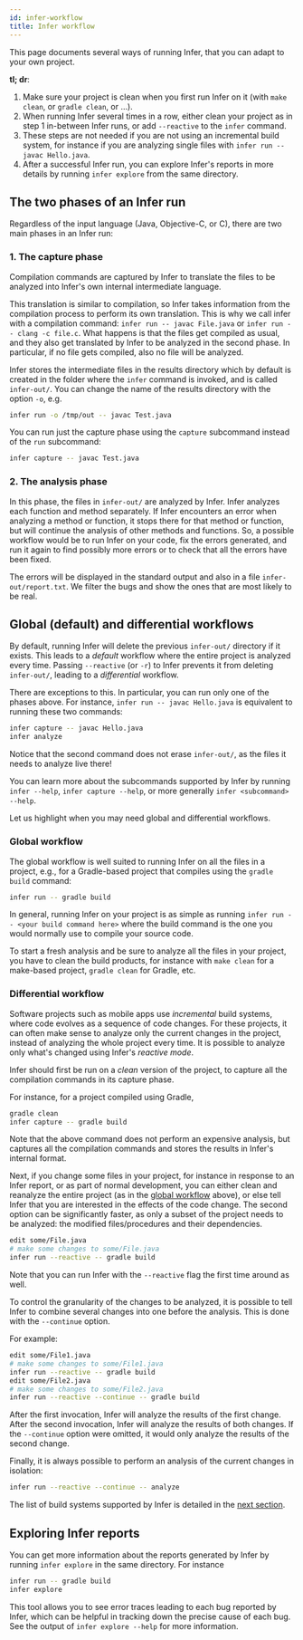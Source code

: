 ```yaml
---
id: infer-workflow
title: Infer workflow
---
```


This page documents several ways of running Infer, that you can adapt to your
own project.

**tl; dr**:

1. Make sure your project is clean when you first run Infer on it (with
   `make clean`, or `gradle clean`, or ...).
2. When running Infer several times in a row, either clean your project as in
   step 1 in-between Infer runs, or add `--reactive` to the `infer` command.
3. These steps are not needed if you are not using an incremental build system,
   for instance if you are analyzing single files with
   `infer run -- javac Hello.java`.
4. After a successful Infer run, you can explore Infer's reports in more details
   by running `infer explore` from the same directory.

## The two phases of an Infer run

Regardless of the input language (Java, Objective-C, or C), there are two main
phases in an Infer run:

### 1. The capture phase

Compilation commands are captured by Infer to translate the files to be analyzed
into Infer's own internal intermediate language.

This translation is similar to compilation, so Infer takes information from the
compilation process to perform its own translation. This is why we call infer
with a compilation command: `infer run -- javac File.java` or
`infer run -- clang -c file.c`. What happens is that the files get compiled as
usual, and they also get translated by Infer to be analyzed in the second phase.
In particular, if no file gets compiled, also no file will be analyzed.

Infer stores the intermediate files in the results directory which by default is
created in the folder where the `infer` command is invoked, and is called
`infer-out/`. You can change the name of the results directory with the option
`-o`, e.g.

```bash
infer run -o /tmp/out -- javac Test.java
```

You can run just the capture phase using the `capture` subcommand instead of the
`run` subcommand:

```bash
infer capture -- javac Test.java
```

### 2. The analysis phase

In this phase, the files in `infer-out/` are analyzed by Infer. Infer analyzes
each function and method separately. If Infer encounters an error when analyzing
a method or function, it stops there for that method or function, but will
continue the analysis of other methods and functions. So, a possible workflow
would be to run Infer on your code, fix the errors generated, and run it again
to find possibly more errors or to check that all the errors have been fixed.

The errors will be displayed in the standard output and also in a file
`infer-out/report.txt`. We filter the bugs and show the ones that are most
likely to be real.

## Global (default) and differential workflows

By default, running Infer will delete the previous `infer-out/` directory if it
exists. This leads to a _default_ workflow where the entire project is analyzed
every time. Passing `--reactive` (or `-r`) to Infer prevents it from deleting
`infer-out/`, leading to a _differential_ workflow.

There are exceptions to this. In particular, you can run only one of the phases
above. For instance, `infer run -- javac Hello.java` is equivalent to running
these two commands:

```bash
infer capture -- javac Hello.java
infer analyze
```

Notice that the second command does not erase `infer-out/`, as the files it
needs to analyze live there!

You can learn more about the subcommands supported by Infer by running
`infer --help`, `infer capture --help`, or more generally
`infer <subcommand> --help`.

Let us highlight when you may need global and differential workflows.

### Global workflow

The global workflow is well suited to running Infer on all the files in a
project, e.g., for a Gradle-based project that compiles using the `gradle build`
command:

```bash
infer run -- gradle build
```

In general, running Infer on your project is as simple as running
`infer run -- <your build command here>` where the build command is the one you
would normally use to compile your source code.

To start a fresh analysis and be sure to analyze all the files in your project,
you have to clean the build products, for instance with `make clean` for a
make-based project, `gradle clean` for Gradle, etc.

### Differential workflow

Software projects such as mobile apps use _incremental_ build systems, where
code evolves as a sequence of code changes. For these projects, it can often
make sense to analyze only the current changes in the project, instead of
analyzing the whole project every time. It is possible to analyze only what's
changed using Infer's _reactive mode_.

Infer should first be run on a _clean_ version of the project, to capture all
the compilation commands in its capture phase.

For instance, for a project compiled using Gradle,

```bash
gradle clean
infer capture -- gradle build
```

Note that the above command does not perform an expensive analysis, but captures
all the compilation commands and stores the results in Infer's internal format.

Next, if you change some files in your project, for instance in response to an
Infer report, or as part of normal development, you can either clean and
reanalyze the entire project (as in the [global workflow](#global-workflow)
above), or else tell Infer that you are interested in the effects of the code
change. The second option can be significantly faster, as only a subset of the
project needs to be analyzed: the modified files/procedures and their
dependencies.

```bash
edit some/File.java
# make some changes to some/File.java
infer run --reactive -- gradle build
```

Note that you can run Infer with the `--reactive` flag the first time around as
well.

To control the granularity of the changes to be analyzed, it is possible to tell
Infer to combine several changes into one before the analysis. This is done with
the `--continue` option.

For example:

```bash
edit some/File1.java
# make some changes to some/File1.java
infer run --reactive -- gradle build
edit some/File2.java
# make some changes to some/File2.java
infer run --reactive --continue -- gradle build
```

After the first invocation, Infer will analyze the results of the first change.
After the second invocation, Infer will analyze the results of both changes. If
the `--continue` option were omitted, it would only analyze the results of the
second change.

Finally, it is always possible to perform an analysis of the current changes in
isolation:

```bash
infer run --reactive --continue -- analyze
```

The list of build systems supported by Infer is detailed in the
[next section](analyzing-apps-or-projects).

## Exploring Infer reports

You can get more information about the reports generated by Infer by running
`infer explore` in the same directory. For instance

```bash
infer run -- gradle build
infer explore
```

This tool allows you to see error traces leading to each bug reported by Infer,
which can be helpful in tracking down the precise cause of each bug. See the
output of `infer explore --help` for more information.
